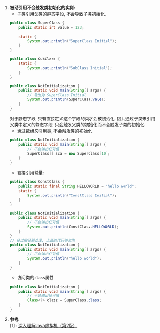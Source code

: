 1. **被动引用不会触发类初始化的实例:**  
   * 子类引用父类的静态字段, 不会导致子类初始化.
    ```Java
    public class SuperClass {
        public static int value = 123;
        
        static {
            System.out.println("SuperClass Initial");
        }
    }
   
    public class SubClass {
        static {
            System.out.println("SubClass Initial");
        }
    }
   
    public class NotInitialization {
        public static void main(String[] args) {
            // 输出为 SuperClass Initial
            System.out.println(SuperClass.vale);
        }
    }
    ```
    对于静态字段, 只有直接定义这个字段的类才会被初始化, 因此通过子类来引用父类中定义的静态字段, 只会触发父类的初始化而不会触发子类的初始化.
    * 通过数组来引用类, 不会触发类的初始化
    ```Java
    public class NotInitialization {
        public static void main(String[] args) {
            // 不会输出任何值
            SuperClass[] sca = new SuperClass[10];
        }
    }
   
    ```
    * 直接引用常量:
    ```Java
    public class ConstClass {
        public static final String HELLOWORLD = "hello world";
        static {
            System.out.println("ConstClass Initial");
        }
    }
   
    public class NotInitialization {
        public static void main(String[] args) {
            // 不会输出任何值
            System.out.println(ConstClass.HELLOWORLD);
        }
    }
    // 经过编译器处理, 上面的代码等效为
    public class NotInitialization {
        public static void main(String[] args) {
            // 不会输出任何值
            System.out.println("hello world");
        }
    }
    ```
    * 访问类的`class`属性
    ```Java
    public class NotInitialization {
        public static void main(String[] args) {
            // 不会输出任何值
            Class<?> clazz = SuperClass.class;
        }
    }
    ```
2. **参考:**  
  [1] : [深入理解Java虚拟机（第2版）](https://book.douban.com/subject/24722612/)   